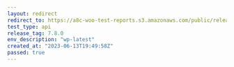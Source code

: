 ```yaml
---
layout: redirect
redirect_to: https://a8c-woo-test-reports.s3.amazonaws.com/public/release/7.8.0/wp-latest/api/index.html
test_type: api
release_tag: 7.8.0
env_description: "wp-latest"
created_at: "2023-06-13T19:49:58Z"
passed: true
---
```

